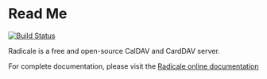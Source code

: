 Read Me
=======
[![Build Status](https://travis-ci.org/Kozea/Radicale.svg?branch=master)](https://travis-ci.org/Kozea/Radicale)

Radicale is a free and open-source CalDAV and CardDAV server.

For complete documentation, please visit the
[Radicale online documentation](http://www.radicale.org/documentation)
